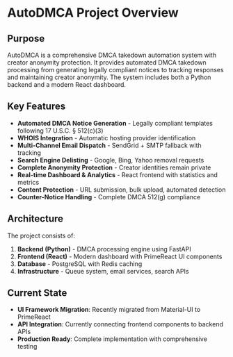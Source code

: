 # AutoDMCA Project Overview

## Purpose
AutoDMCA is a comprehensive DMCA takedown automation system with creator anonymity protection. It provides automated DMCA takedown processing from generating legally compliant notices to tracking responses and maintaining creator anonymity. The system includes both a Python backend and a modern React dashboard.

## Key Features
- **Automated DMCA Notice Generation** - Legally compliant templates following 17 U.S.C. § 512(c)(3)
- **WHOIS Integration** - Automatic hosting provider identification  
- **Multi-Channel Email Dispatch** - SendGrid + SMTP fallback with tracking
- **Search Engine Delisting** - Google, Bing, Yahoo removal requests
- **Complete Anonymity Protection** - Creator identities remain private
- **Real-time Dashboard & Analytics** - React frontend with statistics and metrics
- **Content Protection** - URL submission, bulk upload, automated detection
- **Counter-Notice Handling** - Complete DMCA 512(g) compliance

## Architecture
The project consists of:
1. **Backend (Python)** - DMCA processing engine using FastAPI
2. **Frontend (React)** - Modern dashboard with PrimeReact UI components  
3. **Database** - PostgreSQL with Redis caching
4. **Infrastructure** - Queue system, email services, search APIs

## Current State
- **UI Framework Migration**: Recently migrated from Material-UI to PrimeReact
- **API Integration**: Currently connecting frontend components to backend APIs
- **Production Ready**: Complete implementation with comprehensive testing